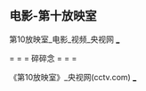 
## 电影-第十放映室

第10放映室_电影_视频_央视网 [_](http://tv.cntv.cn/videoset/C14345/page/81)

= = = 碎碎念 = = =

《第10放映室》_央视网(cctv.com) [_](http://tv.cctv.com/lm/d10fys/)

